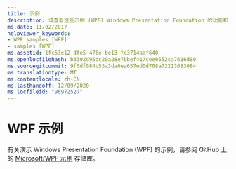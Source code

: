 ```yaml
---
title: 示例
description: 请查看这些示例 (WPF) Windows Presentation Foundation 的功能和产品/服务。
ms.date: 11/02/2017
helpviewer_keywords:
- WPF samples [WPF]
- samples [WPF]
ms.assetid: 1fc53e12-dfe5-476e-be13-fc3714aaf640
ms.openlocfilehash: b3392d95dc20a28e7bbef417cee0552ca7616d80
ms.sourcegitcommit: 9f6df084c53a3da0ea657ed0d708a72213683084
ms.translationtype: MT
ms.contentlocale: zh-CN
ms.lasthandoff: 12/09/2020
ms.locfileid: "96972527"
---
```

# <a name="wpf-samples"></a>WPF 示例

有关演示 Windows Presentation Foundation (WPF) 的示例，请参阅 GitHub 上的 [Microsoft/WPF 示例](https://github.com/Microsoft/WPF-Samples) 存储库。
